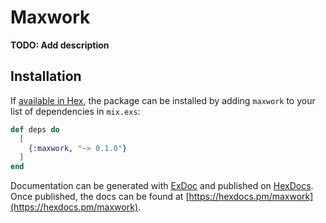 # Maxwork

**TODO: Add description**

## Installation

If [available in Hex](https://hex.pm/docs/publish), the package can be installed
by adding `maxwork` to your list of dependencies in `mix.exs`:

```elixir
def deps do
  [
    {:maxwork, "~> 0.1.0"}
  ]
end
```

Documentation can be generated with [ExDoc](https://github.com/elixir-lang/ex_doc)
and published on [HexDocs](https://hexdocs.pm). Once published, the docs can
be found at [https://hexdocs.pm/maxwork](https://hexdocs.pm/maxwork).
